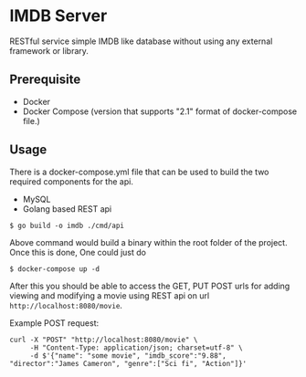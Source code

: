 # IMDB Server

RESTful service simple IMDB like database without using any external framework or library.

## Prerequisite

- Docker
- Docker Compose (version that supports "2.1" format of docker-compose file.)

## Usage

There is a docker-compose.yml file that can be used to build the two required components for the api.

- MySQL
- Golang based REST api 

```
$ go build -o imdb ./cmd/api
```
Above command would build a binary within the root folder of the project. Once this is done, One could just do 

```
$ docker-compose up -d
```
After this you should be able to access the GET, PUT POST urls for adding viewing and modifying a movie using REST api on url `http://localhost:8080/movie`.

Example POST request:
```
curl -X "POST" "http://localhost:8080/movie" \
     -H "Content-Type: application/json; charset=utf-8" \
     -d $'{"name": "some movie", "imdb_score":"9.88", "director":"James Cameron", "genre":["Sci fi", "Action"]}'
```

